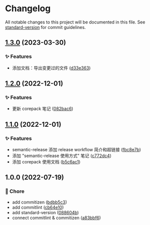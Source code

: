# Changelog

All notable changes to this project will be documented in this file. See [standard-version](https://github.com/conventional-changelog/standard-version) for commit guidelines.

## [1.3.0](https://github.com/ks4na/above-coding/compare/v1.2.0...v1.3.0) (2023-03-30)


### :sparkles: Features

* 添加文档：导出变更过的文件 ([d33e363](https://github.com/ks4na/above-coding/commit/d33e363e1849199106e190ffb028e37153139a99))

## [1.2.0](https://github.com/ks4na/above-coding/compare/v1.1.0...v1.2.0) (2022-12-01)


### :sparkles: Features

* 更新 corepack 笔记 ([082bac6](https://github.com/ks4na/above-coding/commit/082bac6bacca95e6d8ce0a83857703fda250df59))

## [1.1.0](https://github.com/ks4na/above-coding/compare/v1.0.0...v1.1.0) (2022-12-01)


### :sparkles: Features

* semantic-release 添加 release workflow 简介和超链接 ([fbc8e7b](https://github.com/ks4na/above-coding/commit/fbc8e7bcd1970eab369ec567bb6e60566fb84bb3))
* 添加 "semantic-release 使用方式" 笔记 ([c772dc4](https://github.com/ks4na/above-coding/commit/c772dc4a01e0dfe4343da9d0382962d45748ef94))
* 添加 corepack 使用文档 ([b5c6ac1](https://github.com/ks4na/above-coding/commit/b5c6ac1b3718617781f938e15c87ec9ae3e40486))

## 1.0.0 (2022-07-19)


### :wrench: Chore

* add commitizen ([bdbb5c3](https://github.com/ks4na/above-coding/commit/bdbb5c39e875514fdcab60c4e08bd9f698152cde))
* add commitlint ([cb64e10](https://github.com/ks4na/above-coding/commit/cb64e1045438b46429b5dfd9bd88cfde97092c1c))
* add standard-version ([088604b](https://github.com/ks4na/above-coding/commit/088604bcab62cd123b08208890fc8f8de6544871))
* connect commitlint & commitizen ([a83bbf6](https://github.com/ks4na/above-coding/commit/a83bbf64914c7a99a81d21aa9ad4e3e404e967b3))

